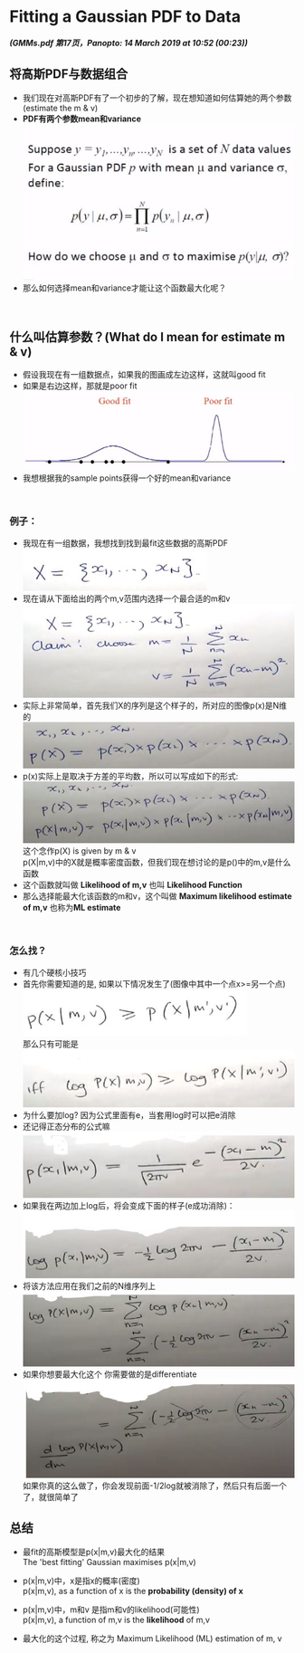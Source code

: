 # Fitting a Gaussian PDF to Data
***(GMMs.pdf 第17页，Panopto: 14 March 2019 at 10:52 (00:23))***

## 将高斯PDF与数据组合
* 我们现在对高斯PDF有了一个初步的了解，现在想知道如何估算她的两个参数(estimate the m & v)
* **PDF有两个参数mean和variance**  
![](./img/fit.JPG)  
* 那么如何选择mean和variance才能让这个函数最大化呢？
<br/>

## 什么叫估算参数？(What do I mean for estimate m & v)
* 假设我现在有一组数据点，如果我的图画成左边这样，这就叫good fit
* 如果是右边这样，那就是poor fit  
![](./img/fitGraph.JPG)  
* 我想根据我的sample points获得一个好的mean和variance
<br/>

### 例子：
* 我现在有一组数据，我想找到找到最fit这些数据的高斯PDF  
![](./img/fitEg.JPG)  
* 现在请从下面给出的两个m,v范围内选择一个最合适的m和v  
![](./img/fitEgFun.JPG)  
* 实际上非常简单，首先我们X的序列是这个样子的，所对应的图像p(x)是N维的  
![](./img/fitEgSeq.JPG)  
* p(x)实际上是取决于方差的平均数，所以可以写成如下的形式:  
![](./img/fitEgSeq2.JPG)  
这个念作p(X) is given by m & v  
p(X|m,v)中的X就是概率密度函数，但我们现在想讨论的是p()中的m,v是什么函数
* 这个函数就叫做 **Likelihood of m,v** 也叫 **Likelihood Function**
* 那么选择能最大化该函数的m和v，这个叫做 **Maximum likelihood estimate of m,v** 也称为**ML estimate**

<br/>

### 怎么找？
* 有几个硬核小技巧
* 首先你需要知道的是, 如果以下情况发生了(图像中其中一个点x>=另一个点)  
![](./img/fitTrick.JPG)  
那么只有可能是  
![](./img/fitTrick2.JPG)  
* 为什么要加log? 因为公式里面有e，当套用log时可以把e消除
* 还记得正态分布的公式嘛  
![](./img/fitTrick3.JPG) 
* 如果我在两边加上log后，将会变成下面的样子(e成功消除)：  
![](./img/fitTrick3log.JPG) 
* 将该方法应用在我们之前的N维序列上  
![](./img/fitTrick4.JPG) 
* 如果你想要最大化这个 你需要做的是differentiate  
![](./img/fitTrick5.JPG) 
如果你真的这么做了，你会发现前面-1/2log就被消除了，然后只有后面一个了，就很简单了

## 总结
* 最fit的高斯模型是p(x|m,v)最大化的结果  
The 'best fitting' Gaussian maximises p(x|m,v)

* p(x|m,v)中，x是指x的概率(密度)  
p(x|m,v), as a function of x is the **probability (density) of x**

* p(x|m,v)中，m和v 是指m和v的likelihood(可能性)  
p(x|m,v), a function of m,v is the **likelihood** of m,v

* 最大化的这个过程, 称之为 Maximum Likelihood (ML) estimation of m, v
